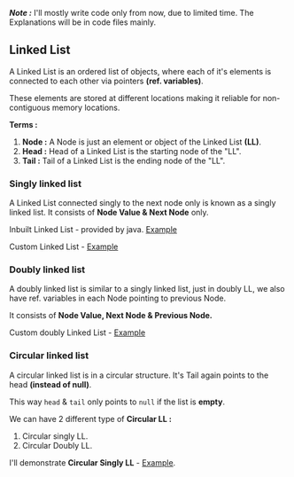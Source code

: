 ***Note :*** I'll mostly write code only from now, due to limited time. The Explanations will be in code files mainly.

## **Linked List**

A Linked List is an ordered list of objects, where each of it's elements is connected to each other via pointers **(ref. variables)**.
    
These elements are stored at different locations making it reliable for non-contiguous memory locations.

**Terms :**

1. **Node :** A Node is just an element or object of the Linked List **(LL)**.
2. **Head :** Head of a Linked List is the starting node of the "LL".
3. **Tail :** Tail of a Linked List is the ending node of the "LL".


### **Singly linked list**
A Linked List connected singly to the next node only is known as a singly linked list.
It consists of **Node Value & Next Node** only.

Inbuilt Linked List - provided by java. [Example](./InBuilt_LL.java)

Custom Linked List - [Example](./CustomLinkedList/Custom_LL.java)

### **Doubly linked list**

A doubly linked list is similar to a singly linked list, just in doubly LL, we also have ref. variables in each Node pointing to previous Node.

It consists of **Node Value, Next Node & Previous Node.**

Custom doubly Linked List - [Example](./CustomDoublyLinkedList/Doubly_LL.java)

### **Circular linked list**

A circular linked list is in a circular structure. It's Tail again points to the head **(instead of null)**.

This way `head` & `tail` only points to `null` if the list is **empty**.

We can have 2 different type of **Circular LL :**
1. Circular singly LL.
2. Circular Doubly LL.

I'll demonstrate **Circular Singly LL** - [Example](./CustomCircular_LL/Circular_LL.java).